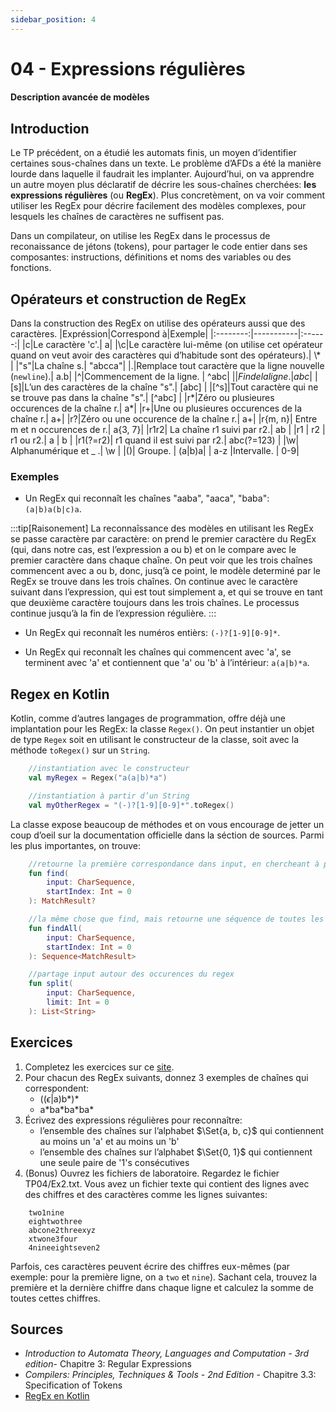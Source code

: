 ```yaml
---
sidebar_position: 4
---
```


# 04 - Expressions régulières
#### Description avancée de modèles

## Introduction
Le TP précédent, on a étudié les automats finis, un moyen d’identifier certaines sous-chaînes dans un texte. Le problème d’AFDs a été la manière lourde dans laquelle il faudrait les implanter. Aujourd’hui, on va apprendre un autre moyen plus déclaratif de décrire les sous-chaînes cherchées: **les expressions régulières** (ou **RegEx**). Plus concretèment, on va voir comment utiliser les RegEx pour décrire facilement des modèles complexes, pour lesquels les chaînes de caractères ne suffisent pas. 

Dans un compilateur, on utilise les RegEx dans le processus de reconaissance de jétons (tokens), pour partager le code entier dans ses composantes: instructions, définitions et noms des variables ou des fonctions. 

## Opérateurs et construction de RegEx
Dans la construction des RegEx on utilise des opérateurs aussi que des caractères.
|Expréssion|Correspond à|Exemple|
|:--------:|-----------|:------:|
|c|Le caractère 'c'.| a|
|\c|Le caractère lui-même (on utilise cet opérateur quand on veut avoir des caractères qui d’habitude sont des opérateurs).| \\* |
|"s"|La chaîne s.| "abcca"|
|.|Remplace tout caractère que la ligne nouvelle (`newline`).| a.b|
|^|Commencement de la ligne. | ^abc|
|$|Fin de la ligne. | abc$|
|\[s\]|L’un des caractères de la chaîne "s".| \[abc\] |
|\[^s\]|Tout caractère qui ne se trouve pas dans la chaîne "s".| \[^abc\] |
|r*|Zéro ou plusieures occurences de la chaîne r.| a*|
|r+|Une ou plusieures occurences de la chaîne r.| a+|
|r?|Zéro ou une occurence de la chaîne r.| a+|
|r\{m, n\}| Entre m et n occurences de r.| a{3, 7}|
|r1r2| La chaîne r1 suivi par r2.| ab |
|r1 \| r2 | r1 ou r2.| a \| b |
|r1(?=r2)| r1 quand il est suivi par r2.| abc(?=123) | 
|\\w| Alphanumérique et _ .| \\w |
|()| Groupe. | (a\|b)a| 
| a-z |Intervalle. | 0-9|

### Exemples
- Un RegEx qui reconnaît les chaînes "aaba", "aaca", "baba": `(a|b)a(b|c)a`.
  
:::tip[Raisonement]
    La reconnaîssance des modèles en utilisant les RegEx se passe caractère par caractère: on prend le premier caractère du RegEx (qui, dans notre cas, est l’expression a ou b) et on le compare avec le premier caractère dans chaque chaîne. On peut voir que les trois chaînes commencent avec a ou b, donc, jusq’à ce point, le modèle determiné par le RegEx se trouve dans les trois chaînes. On continue avec le caractère suivant dans l’expression, qui est tout simplement a, et qui se trouve en tant que deuxième caractère toujours dans les trois chaînes. Le processus continue jusqu’à la fin de l’expression régulière.
:::

- Un RegEx qui reconnaît les numéros entièrs: `(-)?[1-9][0-9]*`.

- Un RegEx qui reconnaît les chaînes qui commencent avec 'a', se terminent avec 'a' et contiennent que 'a' ou 'b' à l’intérieur: `a(a|b)*a`.

## Regex en Kotlin
Kotlin, comme d’autres langages de programmation, offre déjà une implantation pour les RegEx: la classe `Regex()`. On peut instantier un objet de type `Regex` soit en utilisant le constructeur de la classe, soit avec la méthode `toRegex()` sur un `String`.

```kotlin
    //instantiation avec le constructeur
    val myRegex = Regex("a(a|b)*a")

    //instantiation à partir d’un String
    val myOtherRegex = "(-)?[1-9][0-9]*".toRegex()
```

La classe expose beaucoup de méthodes et on vous encourage de jetter un coup d’oeil sur la documentation officielle dans la séction de sources. Parmi les plus importantes, on trouve:

```kotlin
    //retourne la première correspondance dans input, en chercheant à partir de startIndex
    fun find(
        input: CharSequence,
        startIndex: Int = 0
    ): MatchResult?

    //la même chose que find, mais retourne une séquence de toutes les correspondances
    fun findAll(
        input: CharSequence,
        startIndex: Int = 0
    ): Sequence<MatchResult>

    //partage input autour des occurences du regex
    fun split(
        input: CharSequence,
        limit: Int = 0
    ): List<String>
```

## Exercices
1. Completez les exercices sur ce [site](https://regexone.com/lesson/introduction_abcs).
2. Pour chacun des RegEx suivants, donnez 3 exemples de chaînes qui correspondent:
   - (($\epsilon$\|a)b*)*
   - a\*ba\*ba\*ba\*
3. Écrivez des expressions régulières pour reconnaître:
   - l’ensemble des chaînes sur l’alphabet $\Set{a, b, c}$ qui contiennent au moins un 'a' et au moins un 'b'
   - l’ensemble des chaînes sur l’alphabet $\Set{0, 1}$ qui contiennent une seule paire de '1's consécutives   
4. (Bonus) Ouvrez les fichiers de laboratoire. Regardez le fichier TP04/Ex2.txt. Vous avez un fichier texte qui contient des lignes avec des chiffres et des caractères comme les lignes suivantes: 

```
    two1nine
    eightwothree
    abcone2threexyz
    xtwone3four
    4nineeightseven2
```

 Parfois, ces caractères peuvent écrire des chiffres eux-mêmes (par exemple: pour la première ligne, on a `two` et `nine`). Sachant cela, trouvez la première et la dernière chiffre dans chaque ligne et calculez la somme de toutes cettes chiffres. 

## Sources
- *Introduction to Automata Theory, Languages and Computation - 3rd edition*- Chapitre 3: Regular Expressions
- *Compilers: Principles, Techniques & Tools - 2nd Edition* - Chapitre 3.3: Specification of Tokens 
- [RegEx en Kotlin](https://kotlinlang.org/api/latest/jvm/stdlib/kotlin.text/-regex/)

